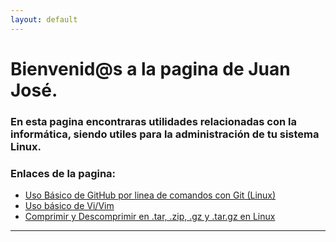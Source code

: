 ```yaml
---
layout: default
---
```


# [](#header-1)Bienvenid@s a la pagina de **Juan José**.
### En esta pagina encontraras utilidades relacionadas con la informática, siendo utiles para la administración de tu sistema Linux.

### Enlaces de la pagina:


* [Uso Básico de GitHub por linea de comandos con Git (Linux)](contenido/github)
* [Uso básico de Vi/Vim](contenido/vi)
* [Comprimir y Descomprimir en .tar, .zip, .gz y .tar.gz en Linux](contenido/tar)
<hr/>
